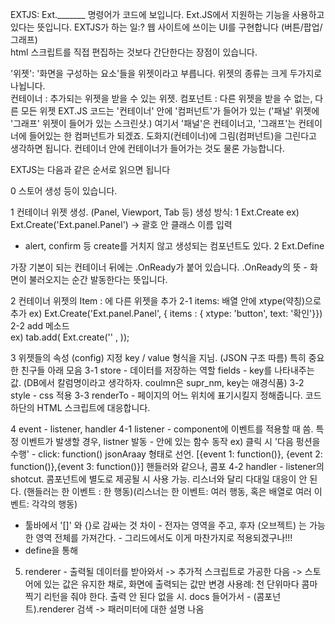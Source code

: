 EXTJS: 
Ext._______  명령어가 코드에 보입니다. 
Ext.JS에서 지원하는 기능을 사용하고 있다는 뜻입니다. 
EXTJS가 하는 일:? 웹 사이트에 쓰이는 UI를 구현합니다  (버튼/팝업/그래프)  
html 스크립트를 직접 편집하는 것보다 간단한다는 장점이 있습니다. 


'위젯': 
'화면을 구성하는 요소'들을 위젯이라고 부릅니다.
위젯의 종류는 크게 두가지로 나뉩니다.  
컨테이너 : 추가되는 위젯을 받을 수 있는 위젯. 
컴포넌트 : 다른 위젯을 받을 수 없는, 다른 모든 위젯
EXT.JS 코드는 '컨테이너' 안에 '컴퍼넌트'가 들어가 있는 
('패널' 위젯에 '그래프' 위젯이 들어가 있는 스크린샷.) 여기서 '패널'은 컨테이너고, '그래프'는 컨테이너에 들어있는 한 컴퍼넌트가 되겠죠. 도화지(컨테이너)에 그림(컴퍼넌트)을 그린다고 생각하면 됩니다. 
컨테이너 안에 컨테이너가 들어가는 것도 물론 가능합니다. 


EXTJS는 다음과 같은 순서로 읽으면 됩니다 


0 
스토어 생성 등이 있습니다. 


1 컨테이너 위젯 생성.  (Panel, Viewport, Tab 등) 
생성 방식: 
1 Ext.Create
ex) Ext.Create('Ext.panel.Panel') -> 괄호 안 클래스 이름 입력
* alert, confirm 등 create를 거치지 않고 생성되는 컴포넌트도 있다. 
2 Ext.Define


가장 기본이 되는 컨테이너 뒤에는 .OnReady가 붙어 있습니다. 
.OnReady의 뜻 - 화면이 불러오지는 순간 발동한다는 뜻입니다. 


2 컨테이너 위젯의  Item : 에 다른 위젯을 추가
2-1 items: 배열 안에 xtype(약칭)으로 추가
    ex)  Ext.Create('Ext.panel.Panel', { items : { xtype: 'button', text: '확인'}})
2-2 add 메소드   
    ex) tab.add( Ext.create('' , ));  


3 위젯들의 속성 (config) 지정 
key / value 형식을 지님.  (JSON 구조 따름) 
특히 중요한 친구들 아래 모음
3-1 store - 데이터를 저장하는 역할
fields - key를 나타내주는 값. (DB에서 칼럼명이라고 생각하자. coulmn은 supr_nm, key는 애경식품) 
3-2 style - css 적용
3-3 renderTo - 페이지의 어느 위치에 표기시킬지 정해줍니다. 코드 하단의 HTML 스크립트에 대응합니다. 


4 event - listener, handler
4-1 listener - component에 이벤트를 적용할 때 씀. 특정 이벤트가 발생할 경우, listner 발동 - 안에 있는 함수 동작
ex) 클릭 시 '다음 펑션을 수행' - click: function()
jsonAraay 형태로 선언. [{event 1: function()}, {event 2: function()},{event 3: function()}]
핸들러와 같으나, 콤포
4-2 handler -  listener의 shotcut. 콤포넌트에 별도로 제공될 시 사용 가능. 
리스너와 달리 다대일 대응이 안 된다. (핸들러는 한 이벤트 : 한 행동)(리스너는 한 이벤트: 여러 행동, 혹은 배열로 여러 이벤트: 각각의 행동) 


* 툴바에서 '[]' 와 {}로 감싸는 것 차이 - 전자는 영역을 주고, 후자 (오브젝트) 는 가능한 영역 전체를 가져간다. - 그리드에서도 이게 마찬가지로 적용되겠구나!!!
* define을 통해 


5.  renderer - 출력될 데이터를 받아와서 -> 추가적 스크립트로 가공한 다음 -> 스토어에 있는 값은 유지한 채로, 화면에 출력되는 값만 변경
사용례: 천 단위마다 콤마 찍기 
리턴을 줘야 한다. 출력 안 된다 없을 시. 
docs 들어가서 - (콤포넌트).renderer 검색 -> 패러미터에 대한 설명 나옴
